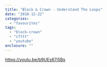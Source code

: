 ```yaml
---
title: "Block & Crown - Understand The Loops"
date: "2018-12-22"
categories: 
  - "favourites"
tags: 
  - "block-crown"
  - "ifttt"
  - "youtube"
enclosure: ""
---
```


https://youtu.be/b9UEs67i5Bs
